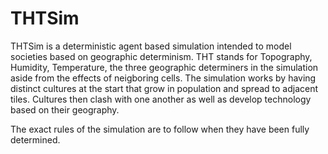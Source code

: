 # THTSim
THTSim is a deterministic agent based simulation intended to model societies based on geographic determinism.
THT stands for Topography, Humidity, Temperature, the three geographic determiners in the simulation aside from the effects of neigboring cells.
The simulation works by having distinct cultures at the start that grow in population and spread to adjacent tiles. Cultures then clash with one another as well as develop technology based on their geography. 

The exact rules of the simulation are to follow when they have been fully determined.
